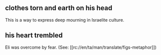 ## clothes torn and earth on his head ##

This is a way to express deep mourning in Israelite culture.

## his heart trembled ##

Eli was overcome by fear. (See: [[rc://en/ta/man/translate/figs-metaphor]])